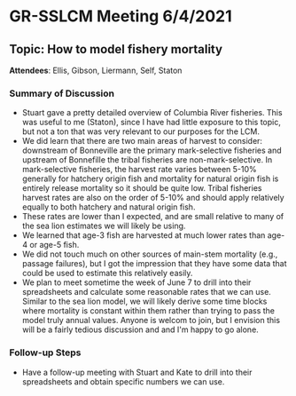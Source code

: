 # GR-SSLCM Meeting 6/4/2021

## Topic: How to model fishery mortality

**Attendees**: Ellis, Gibson, Liermann, Self, Staton

### Summary of Discussion

* Stuart gave a pretty detailed overview of Columbia River fisheries. This was useful to me (Staton), since I have had little exposure to this topic, but not a ton that was very relevant to our purposes for the LCM.
* We did learn that there are two main areas of harvest to consider: downstream of Bonneville are the primary mark-selective fisheries and upstream of Bonnefille the tribal fisheries are non-mark-selective. In mark-selective fisheries, the harvest rate varies between 5-10% generally for hatchery origin fish and mortality for natural origin fish is entirely release mortality so it should be quite low. Tribal fisheries harvest rates are also on the order of 5-10% and should apply relatively equally to both hatchery and natural origin fish.
* These rates are lower than I expected, and are small relative to many of the sea lion estimates we will likely be using.
* We learned that age-3 fish are harvested at much lower rates than age-4 or age-5 fish.
* We did not touch much on other sources of main-stem mortality (e.g., passage failures), but I got the impression that they have some data that could be used to estimate this relatively easily.
* We plan to meet sometime the week of June 7 to drill into their spreadsheets and calculate some reasonable rates that we can use. Similar to the sea lion model, we will likely derive some time blocks where mortality is constant within them rather than trying to pass the model truly annual values. Anyone is welcom to join, but I envision this will be a fairly tedious discussion and and I'm happy to go alone.

### Follow-up Steps

* Have a follow-up meeting with Stuart and Kate to drill into their spreadsheets and obtain specific numbers we can use. 